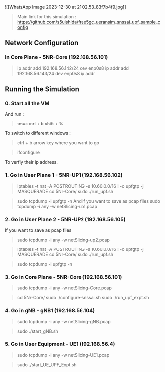  ![[WhatsApp Image 2023-12-30 at 21.02.53_83f7b4f9.jpg]]

> Main link for this simulation : <https://github.com/s5uishida/free5gc_ueransim_snssai_upf_sample_config>
>
## Network Configuration

### In Core Plane - 5NR-Core (192.168.56.101)
>
> ip addr add 192.168.56.142/24 dev enp0s8
> ip addr add 192.168.56.143/24 dev enp0s8
> ip addr

## Running the Simulation

### 0. Start all the VM

And run :
> tmux
> ctrl + b
> shift + %

To switch to different windows :
> ctrl + b
> arrow key where you want to go

> ifconfigure

To verfiy their ip address.

### 1. Go in User Plane 1 - 5NR-UP1 (192.168.56.102)
>
>iptables -t nat -A POSTROUTING -s 10.60.0.0/16 ! -o upfgtp -j MASQUERADE
> cd 5Nr-Core/
> sudo ./run_upf.sh

> sudo tcpdump -i upfgtp -n
And if you want to save as pcap files
> sudo tcpdump -i any -w netSlicing-up1.pcap

### 2. Go in User Plane 2 - 5NR-UP2 (192.168.56.105)

If you want to save as pcap files
> sudo tcpdump -i any -w netSlicing-up2.pcap

>iptables -t nat -A POSTROUTING -s 10.60.0.0/16 ! -o upfgtp -j MASQUERADE
> cd 5Nr-Core/
> sudo ./run_upf.sh

> sudo tcpdump -i upfgtp -n

### 3. Go in Core Plane - 5NR-Core (192.168.56.101)
>
>sudo tcpdump -i any -w netSlicing-Core.pcap

>cd 5Nr-Core/
>sudo ./configure-snssai.sh
>sudo ./run_upf_expt.sh

### 4. Go in gNB - gNB1 (192.168.56.104)
>
> sudo tcpdump -i any -w netSlicing-gNB.pcap

> sudo ./start_gNB.sh

### 5. Go in User Equipment - UE1 (192.168.56.4)
>
> sudo tcpdump -i any -w netSlicing-UE1.pcap

> sudo ./start_UE_UPF_Expt.sh



